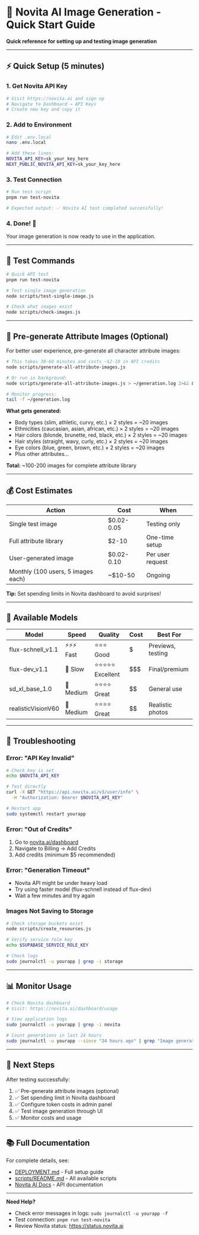 # 🎨 Novita AI Image Generation - Quick Start Guide

**Quick reference for setting up and testing image generation**

---

## ⚡ Quick Setup (5 minutes)

### 1. Get Novita API Key

```bash
# Visit https://novita.ai and sign up
# Navigate to Dashboard → API Keys
# Create new key and copy it
```

### 2. Add to Environment

```bash
# Edit .env.local
nano .env.local

# Add these lines:
NOVITA_API_KEY=sk_your_key_here
NEXT_PUBLIC_NOVITA_API_KEY=sk_your_key_here
```

### 3. Test Connection

```bash
# Run test script
pnpm run test-novita

# Expected output: ✅ Novita AI test completed successfully!
```

### 4. Done! 🎉

Your image generation is now ready to use in the application.

---

## 🧪 Test Commands

```bash
# Quick API test
pnpm run test-novita

# Test single image generation
node scripts/test-single-image.js

# Check what images exist
node scripts/check-images.js
```

---

## 🚀 Pre-generate Attribute Images (Optional)

For better user experience, pre-generate all character attribute images:

```bash
# This takes 30-60 minutes and costs ~$2-10 in API credits
node scripts/generate-all-attribute-images.js

# Or run in background:
node scripts/generate-all-attribute-images.js > ~/generation.log 2>&1 &

# Monitor progress:
tail -f ~/generation.log
```

**What gets generated:**
- Body types (slim, athletic, curvy, etc.) × 2 styles = ~20 images
- Ethnicities (caucasian, asian, african, etc.) × 2 styles = ~20 images  
- Hair colors (blonde, brunette, red, black, etc.) × 2 styles = ~20 images
- Hair styles (straight, wavy, curly, etc.) × 2 styles = ~20 images
- Eye colors (blue, green, brown, etc.) × 2 styles = ~20 images
- Plus other attributes...

**Total:** ~100-200 images for complete attribute library

---

## 💰 Cost Estimates

| Action | Cost | When |
|--------|------|------|
| Single test image | $0.02-0.05 | Testing only |
| Full attribute library | $2-10 | One-time setup |
| User-generated image | $0.02-0.10 | Per user request |
| Monthly (100 users, 5 images each) | ~$10-50 | Ongoing |

**Tip:** Set spending limits in Novita dashboard to avoid surprises!

---

## 🎨 Available Models

| Model | Speed | Quality | Cost | Best For |
|-------|-------|---------|------|----------|
| flux-schnell_v1.1 | ⚡⚡⚡ Fast | ⭐⭐⭐ Good | $ | Previews, testing |
| flux-dev_v1.1 | 🐢 Slow | ⭐⭐⭐⭐⭐ Excellent | $$$ | Final/premium |
| sd_xl_base_1.0 | 🚀 Medium | ⭐⭐⭐⭐ Great | $$ | General use |
| realisticVisionV60 | 🚀 Medium | ⭐⭐⭐⭐ Great | $$ | Realistic photos |

---

## 🔧 Troubleshooting

### Error: "API Key Invalid"

```bash
# Check key is set
echo $NOVITA_API_KEY

# Test directly
curl -X GET "https://api.novita.ai/v3/user/info" \
  -H "Authorization: Bearer $NOVITA_API_KEY"

# Restart app
sudo systemctl restart yourapp
```

### Error: "Out of Credits"

1. Go to [novita.ai/dashboard](https://novita.ai/dashboard)
2. Navigate to Billing → Add Credits
3. Add credits (minimum $5 recommended)

### Error: "Generation Timeout"

- Novita API might be under heavy load
- Try using faster model (flux-schnell instead of flux-dev)
- Wait a few minutes and try again

### Images Not Saving to Storage

```bash
# Check storage buckets exist
node scripts/create_resources.js

# Verify service role key
echo $SUPABASE_SERVICE_ROLE_KEY

# Check logs
sudo journalctl -u yourapp | grep -i storage
```

---

## 📊 Monitor Usage

```bash
# Check Novita dashboard
# Visit: https://novita.ai/dashboard/usage

# View application logs
sudo journalctl -u yourapp | grep -i novita

# Count generations in last 24 hours
sudo journalctl -u yourapp --since "24 hours ago" | grep "Image generated" | wc -l
```

---

## 🎯 Next Steps

After testing successfully:

1. ✅ Pre-generate attribute images (optional)
2. ✅ Set spending limit in Novita dashboard
3. ✅ Configure token costs in admin panel
4. ✅ Test image generation through UI
5. ✅ Monitor costs and usage

---

## 📚 Full Documentation

For complete details, see:
- [DEPLOYMENT.md](../DEPLOYMENT.md#novita-ai-image-generation-setup) - Full setup guide
- [scripts/README.md](README.md) - All available scripts
- [Novita AI Docs](https://novita.ai/docs) - API documentation

---

**Need Help?**
- Check error messages in logs: `sudo journalctl -u yourapp -f`
- Test connection: `pnpm run test-novita`
- Review Novita status: https://status.novita.ai
